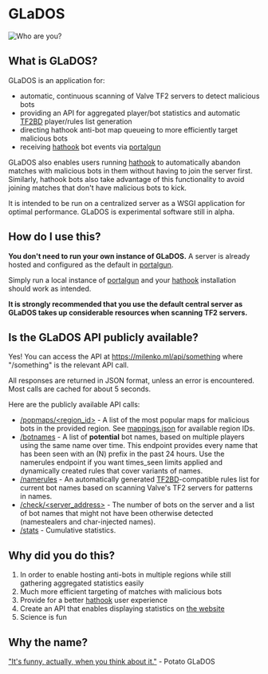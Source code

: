 # GLaDOS

![Who are you?](https://i.imgur.com/0gbb1AH.png)


## What is GLaDOS?

GLaDOS is an application for:
* automatic, continuous scanning of Valve TF2 servers to detect malicious bots
* providing an API for aggregated player/bot statistics and automatic [TF2BD](https://github.com/PazerOP/tf2_bot_detector) player/rules list generation
* directing hathook anti-bot map queueing to more efficiently target malicious bots
* receiving [hathook](https://github.com/incontestableness/hathook-public) bot events via [portalgun](https://github.com/incontestableness/portalgun)

GLaDOS also enables users running [hathook](https://github.com/incontestableness/hathook-public) to automatically abandon matches with malicious bots in them without having to join the server first. Similarly, hathook bots also take advantage of this functionality to avoid joining matches that don't have malicious bots to kick.

It is intended to be run on a centralized server as a WSGI application for optimal performance. GLaDOS is experimental software still in alpha.


## How do I use this?

**You don't need to run your own instance of GLaDOS.** A server is already hosted and configured as the default in [portalgun](https://github.com/incontestableness/portalgun).

Simply run a local instance of [portalgun](https://github.com/incontestableness/portalgun) and your [hathook](https://github.com/incontestableness/hathook-public) installation should work as intended.

**It is strongly recommended that you use the default central server as GLaDOS takes up considerable resources when scanning TF2 servers.**


## Is the GLaDOS API publicly available?

Yes! You can access the API at https://milenko.ml/api/something where "/something" is the relevant API call.

All responses are returned in JSON format, unless an error is encountered. Most calls are cached for about 5 seconds.

Here are the publicly available API calls:
* [/popmaps/\<region_id>](https://milenko.ml/api/popmaps/0) - A list of the most popular maps for malicious bots in the provided region. See [mappings.json](https://github.com/incontestableness/GLaDOS/blob/master/mappings.json) for available region IDs.
* [/botnames](https://milenko.ml/api/botnames) - A list of **potential** bot names, based on multiple players using the same name over time. This endpoint provides every name that has been seen with an (N) prefix in the past 24 hours. Use the namerules endpoint if you want times_seen limits applied and dynamically created rules that cover variants of names.
* [/namerules](https://milenko.ml/api/namerules) - An automatically generated [TF2BD](https://github.com/PazerOP/tf2_bot_detector)-compatible rules list for current bot names based on scanning Valve's TF2 servers for patterns in names.
* [/check/\<server_address>](https://milenko.ml/api/check/208.78.165.231:27015) - The number of bots on the server and a list of bot names that might not have been otherwise detected (namestealers and char-injected names).
* [/stats](https://milenko.ml/api/stats) - Cumulative statistics.


## Why did you do this?

1. In order to enable hosting anti-bots in multiple regions while still gathering aggregated statistics easily
2. Much more efficient targeting of matches with malicious bots
3. Provide for a better [hathook](https://github.com/incontestableness/hathook-public) user experience
4. Create an API that enables displaying statistics on [the website](https://milenko.ml/)
5. Science is fun


## Why the name?

["It's funny, actually, when you think about it."](https://i1.theportalwiki.net/img/3/3b/GLaDOS_escape_01_part1_nag09-1.wav) - Potato GLaDOS
